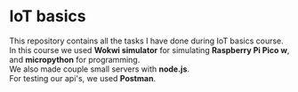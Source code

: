 # IoT basics
This repository contains all the tasks I have done during IoT basics course.\
In this course we used **Wokwi simulator** for simulating **Raspberry Pi Pico w**, and **micropython** for programming.\
We also made couple small servers with **node.js**.\
For testing our api's, we used **Postman**.
